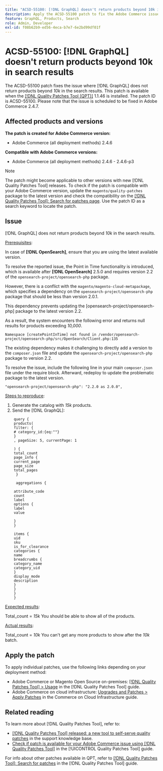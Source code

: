 ```yaml
---
title: "ACSD-55100: [!DNL GraphQL] doesn't return products beyond 10k in search results"
description: Apply the ACSD-55100 patch to fix the Adobe Commerce issue where the GraphQL does not return products beyond *10k* in the search results.
feature: GraphQL, Products, Search
role: Admin, Developer
exl-id: f08b62b9-ed56-4eca-b7e7-6e2bd99df01f
---
```

# ACSD-55100: [!DNL GraphQL] doesn't return products beyond 10k in search results

The ACSD-55100 patch fixes the issue where [!DNL GraphQL] does not return products beyond *10k* in the search results. This patch is available when the [[!DNL Quality Patches Tool (QPT)]](https://experienceleague.adobe.com/en/docs/commerce-knowledge-base/kb/announcements/commerce-announcements/magento-quality-patches-released-new-tool-to-self-serve-quality-patches) 1.1.46 is installed. The patch ID is ACSD-55100. Please note that the issue is scheduled to be fixed in Adobe Commerce 2.4.7. 

## Affected products and versions

**The patch is created for Adobe Commerce version:**

* Adobe Commerce (all deployment methods) 2.4.6

**Compatible with Adobe Commerce versions:**

* Adobe Commerce (all deployment methods) 2.4.6 - 2.4.6-p3

>[!NOTE]
>
>The patch might become applicable to other versions with new [!DNL Quality Patches Tool] releases. To check if the patch is compatible with your Adobe Commerce version, update the `magento/quality-patches` package to the latest version and check the compatibility on the [[!DNL Quality Patches Tool]: Search for patches page](https://experienceleague.adobe.com/tools/commerce-quality-patches/index.html). Use the patch ID as a search keyword to locate the patch.

## Issue

[!DNL GraphQL] does not return products beyond *10k* in the search results.

<u>Prerequisites</u>:

In case of **[!DNL OpenSearch]**, ensure that you are using the latest available version. 

To resolve the reported issue, the Point in Time functionality is introduced, which is available after **[!DNL OpenSearch]** 2.5.0 and requires version 2.2 of the `opensearch-project/opensearch-php` package. 

However, there is a conflict with the `magento/magento-cloud-metapackage`, which specifies a dependency on the `opensearch-project/opensearch-php` package that should be less than version 2.0.1.  


This dependency prevents updating the [opensearch-project/opensearch-php] package to the latest version 2.2. 

As a result, the system encounters the following error and returns null results for products exceeding *10,000*.

`Namespace [createPointInTime] not found in /vendor/opensearch-project/opensearch-php/src/OpenSearch/Client.php:135`

The existing dependency makes it challenging to directly add a version to the `composer.json` file and update the `opensearch-project/opensearch-php` package to version 2.2.

To resolve the issue, include the following line in your main `composer.json` file under the require block. Afterward, redeploy to update the problematic package to the latest version.

`"opensearch-project/opensearch-php": "2.2.0 as 2.0.0",`

<u>Steps to reproduce</u>:

1. Generate the catalog with *15k* products.
1. Send the [!DNL GraphQL]:

```
    query {
    products(
    filter: {
    # category_id:{eq:""}
    }
    , pageSize: 5, currentPage: 1

    ) {
    total_count
    page_info {
    current_page
    page_size
    total_pages
     }

     aggregations {

    attribute_code
    count
    label
    options {
    label
    value

    }
    }

    items {
    uid
    sku
    is_for_clearance
    categories {
    name
    breadcrumbs {
    category_name
    category_uid
    }
    display_mode
    description
    }
    }
    }
    }
```

<u>Expected results</u>:

Total_count = *15k*
You should be able to show all of the products.

<u>Actual results</u>:

Total_count = *10k*
You can't get any more products to show after the *10k* batch.

## Apply the patch

To apply individual patches, use the following links depending on your deployment method:

* Adobe Commerce or Magento Open Source on-premises: [[!DNL Quality Patches Tool] > Usage](/help/tools/quality-patches-tool/usage.md) in the [!DNL Quality Patches Tool] guide.
* Adobe Commerce on cloud infrastructure: [Upgrades and Patches > Apply Patches](https://experienceleague.adobe.com/docs/commerce-cloud-service/user-guide/develop/upgrade/apply-patches.html) in the Commerce on Cloud Infrastructure guide.

## Related reading

To learn more about [!DNL Quality Patches Tool], refer to:

* [[!DNL Quality Patches Tool] released: a new tool to self-serve quality patches](https://experienceleague.adobe.com/en/docs/commerce-knowledge-base/kb/announcements/commerce-announcements/magento-quality-patches-released-new-tool-to-self-serve-quality-patches) in the support knowledge base.
* [Check if patch is available for your Adobe Commerce issue using [!DNL Quality Patches Tool]](/help/tools/quality-patches-tool/patches-available-in-qpt/check-patch-for-magento-issue-with-magento-quality-patches.md) in the [!UICONTROL Quality Patches Tool] guide.


For info about other patches available in QPT, refer to [[!DNL Quality Patches Tool]: Search for patches](https://experienceleague.adobe.com/tools/commerce-quality-patches/index.html) in the [!DNL Quality Patches Tool] guide.
